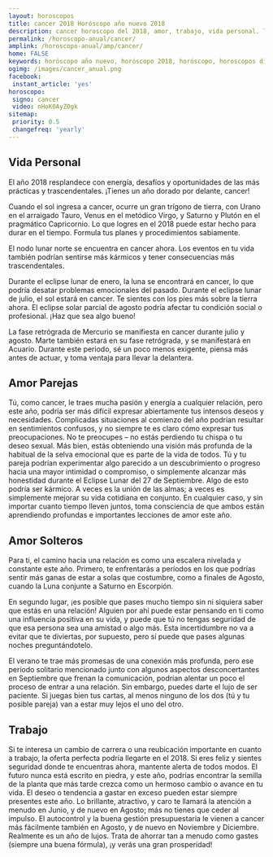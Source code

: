```yaml
---
layout: horoscopos
title: cancer 2018 Horóscopo año nuevo 2018 
description: cancer horoscopo del 2018, amor, trabajo, vida personal. Todas las predicciones para cancer gratis. Disfruta este año nuevo.
permalink: /horoscopo-anual/cancer/
amplink: /horoscopo-anual/amp/cancer/
home: FALSE
keywords: horóscopo año nuevo, horóscopo 2018, horóscopo, horoscopos diarios gratis del dia de hoy, horóscopo diario gratis,horóscopo ano nuevo 2018, horóscopo esperanza gracia, horoscopo cancer 2018, horoscop, horóscopos gratis, horoscopo cancer, horoscopo cancer 2018 gratis, Tarot, Astrologia, Zodíaco, cancer, horoscopo gratis,tarot en femenino,videncia gratuita,horoscopos gratuitos,horóscopos, astrologia,videncia gratis
ogimg: /images/cancer_anual.png
facebook:
 instant_article: 'yes'
horoscopo:
 signo: cancer
 video: nHoK0AyZ0gk
sitemap:
 priority: 0.5
 changefreq: 'yearly'
---
```




## Vida Personal


El año 2018 resplandece con energía, desafíos y oportunidades de las más prácticas y trascendentales. ¡Tienes un año dorado por delante, cancer!


Cuando el sol ingresa a cancer, ocurre un gran trígono de tierra, con Urano en el arraigado Tauro, Venus en el metódico Virgo, y Saturno y Plutón en el pragmático Capricornio. Lo que logres en el 2018 puede estar hecho para durar en el tiempo. Formula tus planes y procedimientos sabiamente.


El nodo lunar norte se encuentra en cancer ahora. Los eventos en tu vida también podrían sentirse más kármicos y tener consecuencias más trascendentales.


Durante el eclipse lunar de enero, la luna se encontrará en cancer, lo que podría desatar problemas emocionales del pasado. Durante el eclipse lunar de julio, el sol estará en cancer. Te sientes con los pies más sobre la tierra ahora. El eclipse solar parcial de agosto podría afectar tu condición social o profesional. ¡Haz que sea algo bueno!


La fase retrógrada de Mercurio se manifiesta en cancer durante julio y agosto. Marte también estará en su fase retrógrada, y se manifestará en Acuario. Durante este periodo, sé un poco menos exigente, piensa más antes de actuar, y toma ventaja para llevar la delantera.
   




## Amor Parejas

Tú, como cancer, le traes mucha pasión y energía a cualquier relación, pero este año, podría ser más difícil expresar abiertamente tus intensos deseos y necesidades. Complicadas situaciones al comienzo del año podrían resultar en sentimientos confusos, y no siempre te es claro cómo expresar tus preocupaciones. 
No te preocupes – no estás perdiendo tu chispa o tu deseo sexual. Más bien, estás obteniendo una visión más profunda de la habitual de la selva emocional que es parte de la vida de todos.
Tú y tu pareja podrían experimentar algo parecido a un descubrimiento o progreso hacia una mayor intimidad o compromiso, o simplemente alcanzar más honestidad durante el Eclipse Lunar del 27 de Septiembre. Algo de esto podría ser kármico. A veces es la unión de las almas; a veces es simplemente mejorar su vida cotidiana en conjunto. 
En cualquier caso, y sin importar cuanto tiempo lleven juntos, toma consciencia de que ambos están aprendiendo profundas e importantes lecciones de amor este año.

## Amor Solteros

Para ti, el camino hacia una relación es como una escalera nivelada y constante este año. Primero, te enfrentarás a períodos en los que podrías sentir más ganas de estar a solas que costumbre, como a finales de Agosto, cuando la Luna conjunte a Saturno en Escorpión.


En segundo lugar, ¡es posible que pases mucho tiempo sin ni siquiera saber que estás en una relación! Alguien por ahí puede estar pensando en ti como una influencia positiva en su vida, y puede que tú no tengas seguridad de que esa persona sea una amistad o algo más. Esta incertidumbre no va a evitar que te diviertas, por supuesto, pero sí puede que pases algunas noches preguntándotelo.  


El verano te trae más promesas de una conexión más profunda, pero ese período solitario mencionado junto con algunos aspectos desconcertantes en Septiembre que frenan la comunicación, podrían alentar un poco el proceso de entrar a una  relación. Sin embargo, puedes darte el lujo de ser paciente. Si juegas bien tus cartas, al menos ninguno de los dos (tú y tu posible pareja) van a estar muy lejos el uno del otro.


## Trabajo

Si te interesa un cambio de carrera o una reubicación importante en cuanto a trabajo, la oferta perfecta podría llegarte en el 2018.
Si eres feliz y sientes seguridad donde te encuentras ahora, mantente alerta de todos modos. El futuro nunca está escrito en piedra, y este año, podrías encontrar la semilla de la planta que más tarde crezca como un hermoso cambio o avance en tu vida.
El deseo o tendencia a gastar en exceso pueden estar siempre presentes este año. Lo brillante, atractivo, y caro te llamará la atención a menudo en Junio, y de nuevo en Agosto; más no tienes que ceder al impulso. El autocontrol y la buena gestión presupuestaria le vienen a cancer más fácilmente también en Agosto, y de nuevo en Noviembre y Diciembre.
Realmente es un año de lujos. Trata de ahorrar tan a menudo como gastes (siempre una buena fórmula), ¡y verás una gran prosperidad!
